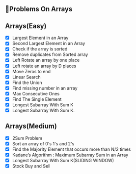 ## 🚀Problems On Arrays

## Arrays(Easy)
- [x] Largest Element in an Array
- [x] Second Largest Element in an Array
- [x] Check if the array is sorted
- [x] Remove duplicates from Sorted array
- [x] Left Rotate an array by one place
- [x] Left rotate an array by D places
- [x] Move Zeros to end
- [x] Linear Search
- [x] Find the Union
- [x] Find missing number in an array
- [x]  Max Consecutive Ones
- [x] Find The Single Element
- [x] Longest Subarray With Sum K   
- [x] Longest Subarray With Sum K.   

## Arrays(Medium)  
- [x] 2Sum Problem		
- [x] Sort an array of 0's 1's and 2's     
- [x] Find the Majority Element that occurs more than N/2 times   
- [x] Kadane’s Algorithm : Maximum Subarray Sum in an Array   
- [x] Longest Subarray With Sum K(SLIDING WINDOW)
- [x] Stock Buy and Sell
